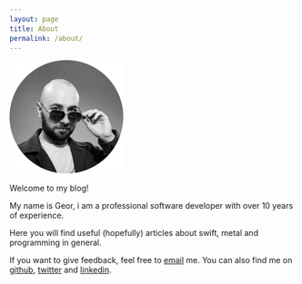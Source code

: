 ```yaml
---
layout: page
title: About
permalink: /about/
---
```


![my_photo](/assets/images/my_photo.png)

Welcome to my blog!

My name is Geor, i am a professional software developer with over 10 years of experience.

Here you will find useful (hopefully) articles about swift, metal and programming in general.

If you want to give feedback, feel free to [email](mailto:geor.kasapidi@icloud.com) me. You can also find me on [github](https://github.com/geor-kasapidi), [twitter](https://twitter.com/mood_tuna) and [linkedin](https://www.linkedin.com/in/geor-kasapidi-779507107).

